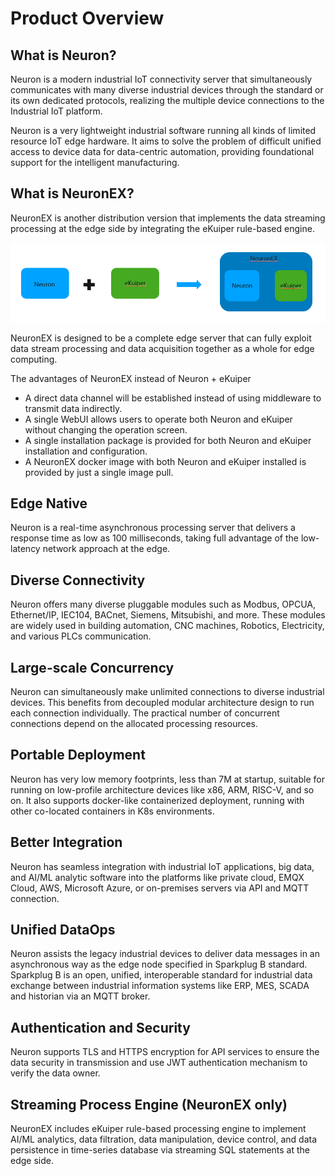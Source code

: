 # Product Overview

## What is Neuron?

Neuron is a modern industrial IoT connectivity server that simultaneously communicates with many diverse industrial devices through the standard or its own dedicated protocols, realizing the multiple device connections to the Industrial IoT platform.

Neuron is a very lightweight industrial software running all kinds of limited resource IoT edge hardware. It aims to solve the problem of difficult unified access to device data for data-centric automation, providing foundational support for the intelligent manufacturing.

## What is NeuronEX?

NeuronEX is another distribution version that implements the data streaming processing at the edge side by integrating the eKuiper rule-based engine.

![NeuronEX](./introduction/assets/neuronex.png)

NeuronEX is designed to be a complete edge server that can fully exploit data stream processing and data acquisition together as a whole for edge computing.

The advantages of NeuronEX instead of Neuron + eKuiper
* A direct data channel will be established instead of using middleware to transmit data indirectly.
* A single WebUI allows users to operate both Neuron and eKuiper without changing the operation screen.
* A single installation package is provided for both Neuron and eKuiper installation and configuration.
* A NeuronEX docker image with both Neuron and eKuiper installed is provided by just a single image pull.

## Edge Native

Neuron is a real-time asynchronous processing server that delivers a response time as low as 100 milliseconds, taking full advantage of the low-latency network approach at the edge. 

## Diverse Connectivity

Neuron offers many diverse pluggable modules such as Modbus, OPCUA, Ethernet/IP, IEC104, BACnet, Siemens, Mitsubishi, and more. These modules are widely used in building automation, CNC machines, Robotics, Electricity, and various PLCs communication.

## Large-scale Concurrency

Neuron can simultaneously make unlimited connections to diverse industrial devices. This benefits from decoupled modular architecture design to run each connection individually. The practical number of concurrent connections depend on the allocated processing resources.

## Portable Deployment

Neuron has very low memory footprints, less than 7M at startup, suitable for running on low-profile architecture devices like x86, ARM, RISC-V, and so on. It also supports docker-like containerized deployment, running with other co-located containers in K8s environments.

## Better Integration

Neuron has seamless integration with industrial IoT applications, big data, and AI/ML analytic software into the platforms like private cloud, EMQX Cloud, AWS, Microsoft Azure, or on-premises servers via API and MQTT connection.

## Unified DataOps

Neuron assists the legacy industrial devices to deliver data messages in an asynchronous way as the edge node specified in Sparkplug B standard. Sparkplug B is an open, unified, interoperable standard for industrial data exchange between industrial information systems like ERP, MES, SCADA and historian via an MQTT broker.

## Authentication and Security

Neuron supports TLS and HTTPS encryption for API services to ensure the data security in transmission and use JWT authentication mechanism to verify the data owner.

## Streaming Process Engine (NeuronEX only)

NeuronEX includes eKuiper rule-based processing engine to implement AI/ML analytics, data filtration, data manipulation, device control, and data persistence in time-series database via streaming SQL statements at the edge side.
